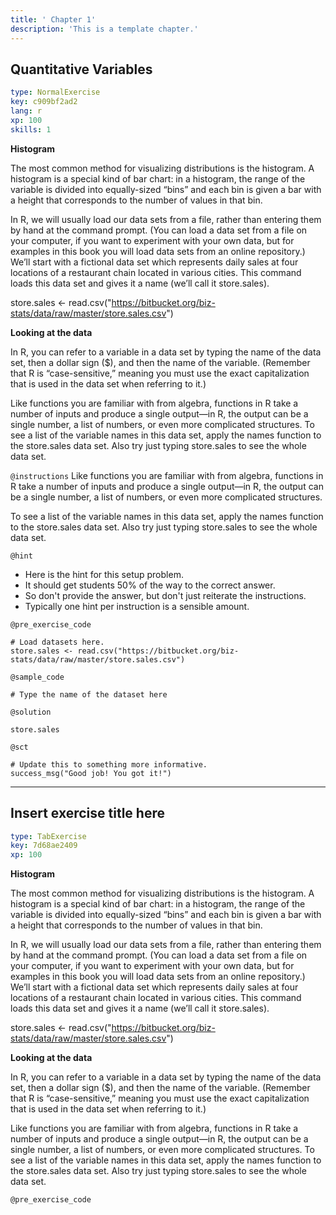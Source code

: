 ```yaml
---
title: ' Chapter 1'
description: 'This is a template chapter.'
---
```


## Quantitative Variables

```yaml
type: NormalExercise
key: c909bf2ad2
lang: r
xp: 100
skills: 1
```

**Histogram**

The most common method for visualizing distributions is the histogram. A histogram is a special kind of bar chart: in a histogram, the range of the variable is divided into equally-sized “bins” and each bin is given a bar with a height that corresponds to the number of values in that bin.

In R, we will usually load our data sets from a file, rather than entering them by hand at the command prompt. (You can load a data set from a file on your computer, if you want to experiment with your own data, but for examples in this book you will load data sets from an online repository.) We’ll start with a fictional data set which represents daily sales at four locations of a restaurant chain located in various cities. This command loads this data set and gives it a name (we’ll call it store.sales).

store.sales <- read.csv("https://bitbucket.org/biz-stats/data/raw/master/store.sales.csv")

**Looking at the data**

In R, you can refer to a variable in a data set by typing the name of the data set, then a dollar sign ($), and then the name of the variable. (Remember that R is “case-sensitive,” meaning you must use the exact capitalization that is used in the data set when referring to it.)

Like functions you are familiar with from algebra, functions in R take a number of inputs and produce a single output—in R, the output can be a single number, a list of numbers, or even more complicated structures. To see a list of the variable names in this data set, apply the names function to the store.sales data set. Also try just typing store.sales to see the whole data set.

`@instructions`
Like functions you are familiar with from algebra, functions in R take a number of inputs and produce a single output—in R, the output can be a single number, a list of numbers, or even more complicated structures. 

To see a list of the variable names in this data set, apply the names function to the store.sales data set. Also try just typing store.sales to see the whole data set.

`@hint`
- Here is the hint for this setup problem. 
- It should get students 50% of the way to the correct answer.
- So don't provide the answer, but don't just reiterate the instructions.
- Typically one hint per instruction is a sensible amount.

`@pre_exercise_code`
```{r}
# Load datasets here.
store.sales <- read.csv("https://bitbucket.org/biz-stats/data/raw/master/store.sales.csv")
```

`@sample_code`
```{r}
# Type the name of the dataset here

```

`@solution`
```{r}
store.sales
```

`@sct`
```{r}
# Update this to something more informative.
success_msg("Good job! You got it!")
```

---

## Insert exercise title here

```yaml
type: TabExercise
key: 7d68ae2409
xp: 100
```

**Histogram**

The most common method for visualizing distributions is the histogram. A histogram is a special kind of bar chart: in a histogram, the range of the variable is divided into equally-sized “bins” and each bin is given a bar with a height that corresponds to the number of values in that bin.

In R, we will usually load our data sets from a file, rather than entering them by hand at the command prompt. (You can load a data set from a file on your computer, if you want to experiment with your own data, but for examples in this book you will load data sets from an online repository.) We’ll start with a fictional data set which represents daily sales at four locations of a restaurant chain located in various cities. This command loads this data set and gives it a name (we’ll call it store.sales).

store.sales <- read.csv("https://bitbucket.org/biz-stats/data/raw/master/store.sales.csv")

**Looking at the data**

In R, you can refer to a variable in a data set by typing the name of the data set, then a dollar sign ($), and then the name of the variable. (Remember that R is “case-sensitive,” meaning you must use the exact capitalization that is used in the data set when referring to it.)

Like functions you are familiar with from algebra, functions in R take a number of inputs and produce a single output—in R, the output can be a single number, a list of numbers, or even more complicated structures. To see a list of the variable names in this data set, apply the names function to the store.sales data set. Also try just typing store.sales to see the whole data set.

`@pre_exercise_code`
```{r}

```
